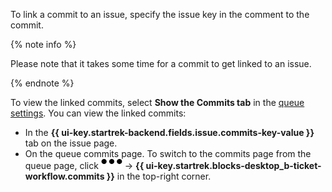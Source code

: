 To link a commit to an issue, specify the issue key in the comment to the commit.

{% note info %}

Please note that it takes some time for a commit to get linked to an issue.

{% endnote %}

To view the linked commits, select **Show the Commits tab** in the [queue settings](../../tracker/manager/edit-queue-general.md). You can view the linked commits:

* In the **{{ ui-key.startrek-backend.fields.issue.commits-key-value }}** tab on the issue page.
* On the queue commits page. To switch to the commits page from the queue page, click ![](../../_assets/horizontal-ellipsis.svg) → **{{ ui-key.startrek.blocks-desktop_b-ticket-workflow.commits }}** in the top-right corner.

